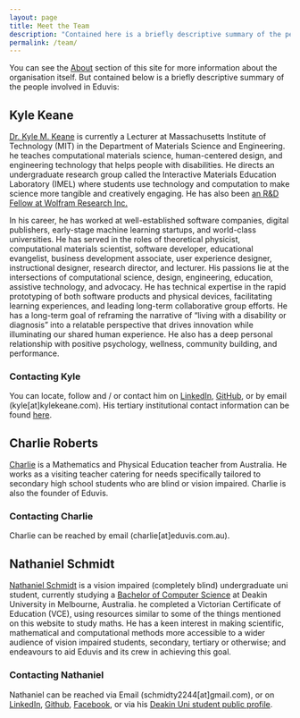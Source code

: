 ```yaml
---
layout: page
title: Meet the Team
description: "Contained here is a briefly descriptive summary of the people involved in the Eduvis organisation:"
permalink: /team/
---
```


You can see the [About](/about/) section of this site for more information about the organisation itself.  But contained below is a briefly descriptive summary of the people involved in Eduvis:

## Kyle Keane
[Dr. Kyle M. Keane](http://www.kylekeane.com/) is currently a Lecturer at Massachusetts Institute of Technology (MIT) in the Department of Materials Science and Engineering. he teaches computational materials science, human-centered design, and engineering technology that helps people with disabilities. He directs an undergraduate research group called the Interactive Materials Education Laboratory (IMEL) where students use technology and computation to make science more tangible and creatively engaging.  He has also been [an R&D Fellow at Wolfram Research Inc.](https://community.wolfram.com/web/kylek)

In his career, he has worked at well-established software companies, digital publishers, early-stage machine learning startups, and world-class universities. He has served in the roles of theoretical physicist, computational materials scientist, software developer, educational evangelist, business development associate, user experience designer, instructional designer, research director, and lecturer. His passions lie at the intersections of computational science, design, engineering, education, assistive technology, and advocacy. He has technical expertise in the rapid prototyping of both software products and physical devices, facilitating learning experiences, and leading long-term collaborative group efforts. He has a long-term goal of reframing the narrative of “living with a disability or diagnosis” into a relatable perspective that drives innovation while illuminating our shared human experience. He also has a deep personal relationship with positive psychology, wellness, community building, and performance.

### Contacting Kyle
You can locate, follow and / or contact him on [LinkedIn](https://www.linkedin.com/in/kylekeane/), [GitHub](https://github.com/kylekeane/), or by email (kyle[at]kylekeane.com).  His tertiary institutional contact information can be found [here](https://web.mit.edu/bin/cgicso?options=general&query=kyle+keane).

## Charlie Roberts
[Charlie](https://shortcourses.ridbc.org.au/people/charlie-roberts/) is a Mathematics and Physical Education teacher from Australia.  He works as a visiting teacher catering for needs specifically tailored to secondary high school students who are blind or vision impaired.  Charlie is also the founder of Eduvis.

### Contacting Charlie
Charlie can be reached by email (charlie[at]eduvis.com.au).

## Nathaniel Schmidt
[Nathaniel Schmidt](http://njschmidt.id.au/) is a vision impaired (completely blind) undergraduate uni student, currently studying a [Bachelor of Computer Science](https://www.deakin.edu.au/current-students-courses/course.php?course=S306&year=2021) at Deakin University in Melbourne, Australia.  he completed a Victorian Certificate of Education (VCE), using resources similar to some of the things mentioned on this website to study maths.  He has a keen interest in making scientific, mathematical and computational methods more accessible to a wider audience of vision impaired students, secondary, tertiary or otherwise; and endeavours to aid Eduvis and its crew in achieving this goal.

### Contacting Nathaniel
Nathaniel can be reached via Email (schmidty2244[at]gmail.com), or on [LinkedIn](https://www.linkedin.com/in/njsch/), [Github](https://github.com/njsch/), [Facebook](https://www.facebook.com/whatpictureisthat), or via his [Deakin Uni student public profile](https://sync.deakin.edu.au/profiles/student/njschmidt/).